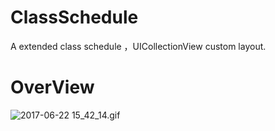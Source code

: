 # ClassSchedule
A extended class schedule ，UICollectionView custom layout.

# OverView
![2017-06-22 15_42_14.gif](http://upload-images.jianshu.io/upload_images/2719073-775e3ca5d0d05d82.gif?imageMogr2/auto-orient/strip)
